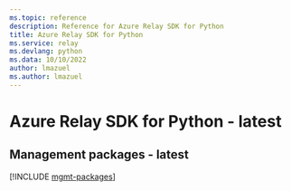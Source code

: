 ```yaml
---
ms.topic: reference
description: Reference for Azure Relay SDK for Python
title: Azure Relay SDK for Python
ms.service: relay
ms.devlang: python
ms.data: 10/10/2022
author: lmazuel
ms.author: lmazuel
---
```

# Azure Relay SDK for Python - latest

## Management packages - latest
[!INCLUDE [mgmt-packages](relay-mgmt-index.md)]